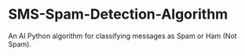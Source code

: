 # SMS-Spam-Detection-Algorithm
An AI Python algorithm for classifying messages as Spam or Ham (Not Spam).
